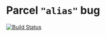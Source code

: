 # Parcel `"alias"` bug

[![Build Status](https://travis-ci.org/mohsen1/parcel-alias-bug.svg?branch=master)](https://travis-ci.org/mohsen1/parcel-alias-bug)
